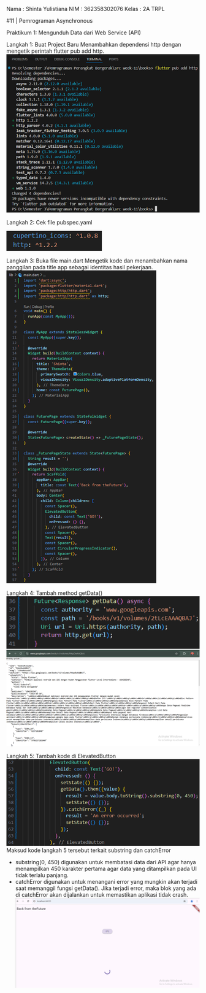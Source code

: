 Nama    : Shinta Yulistiana 
NIM     : 362358302076
Kelas   : 2A TRPL


#11 | Pemrograman Asynchronous

Praktikum 1: Mengunduh Data dari Web Service (API)

Langkah 1: Buat Project Baru
Menambahkan dependensi http dengan mengetik perintah flutter pub add http.
![Screenshot books](images/image%201.png)

Langkah 2: Cek file pubspec.yaml

![Screenshot books](images/image%202.png)

Langkah 3: Buka file main.dart
Mengetik kode dan menambahkan nama panggilan pada title app sebagai identitas hasil pekerjaan.
![Screenshot books](images/image%203.png)

Langkah 4: Tambah method getData()
![Screenshot books](images/image%204.png)
![Screenshot books](images/image%205.png)

Langkah 5: Tambah kode di ElevatedButton
![Screenshot books](images/image%206.png)
Maksud kode langkah 5 tersebut terkait substring dan catchError
- substring(0, 450) digunakan untuk membatasi data dari API agar hanya menampilkan 450 karakter pertama agar data yang ditampilkan pada UI tidak terlalu panjang.
- catchError digunakan untuk menangani error yang mungkin akan terjadi saat memanggil fungsi getData(). Jika terjadi error, maka blok yang ada di catchError akan dijalankan untuk memastikan aplikasi tidak crash.
![Screenshot books](images/asynchronous.gif)